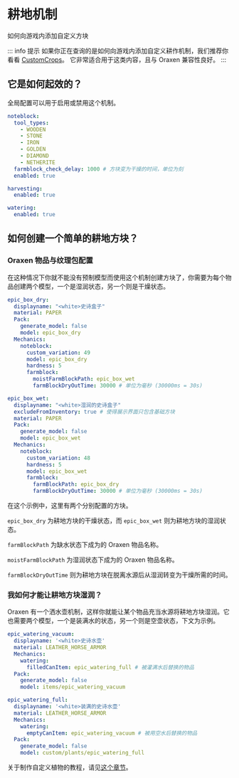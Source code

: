 # 耕地机制
如何向游戏内添加自定义方块

::: info 提示
如果你正在查询的是如何向游戏内添加自定义耕作机制，我们推荐你看看 [CustomCrops](https://polymart.org/resource/customcrops.2625)。
它非常适合用于这类内容，且与 Oraxen 兼容性良好。
:::

## 它是如何起效的？

全局配置可以用于启用或禁用这个机制。

``` YAML
noteblock:
  tool_types:
    - WOODEN
    - STONE
    - IRON
    - GOLDEN
    - DIAMOND
    - NETHERITE
  farmblock_check_delay: 1000 # 方块变为干燥的时间，单位为刻
  enabled: true

harvesting:
  enabled: true

watering:
  enabled: true
```

## 如何创建一个简单的耕地方块？

### Oraxen 物品与纹理包配置

在这种情况下你就不能没有预制模型而使用这个机制创建方块了，你需要为每个物品创建两个模型，一个是湿润状态，另一个则是干燥状态。

``` YAML
epic_box_dry:
  displayname: "<white>史诗盒子"
  material: PAPER
  Pack:
    generate_model: false
    model: epic_box_dry
  Mechanics:
    noteblock:
      custom_variation: 49
      model: epic_box_dry
      hardness: 5
      farmblock:
        moistFarmBlockPath: epic_box_wet
        farmBlockDryOutTime: 30000 # 单位为毫秒 (30000ms = 30s)

epic_box_wet:
  displayname: "<white>湿润的史诗盒子"
  excludeFromInventory: true # 使得展示界面只包含基础方块
  material: PAPER
  Pack:
    generate_model: false
    model: epic_box_wet
  Mechanics:
    noteblock:
      custom_variation: 48
      hardness: 5
      model: epic_box_wet
      farmblock:
        farmBlockPath: epic_box_dry
        farmBlockDryOutTime: 30000 # 单位为毫秒 (30000ms = 30s)
```

在这个示例中，这里有两个分别配置的方块。

`epic_box_dry` 为耕地方块的干燥状态，而 `epic_box_wet` 则为耕地方块的湿润状态。

`farmBlockPath` 为缺水状态下成为的 Oraxen 物品名称。

`moistFarmBlockPath` 为湿润状态下成为的 Oraxen 物品名称。

`farmBlockDryOutTime` 则为耕地方块在脱离水源后从湿润转变为干燥所需的时间。

### 我如何才能让耕地方块湿润？

Oraxen 有一个洒水壶机制，这样你就能让某个物品充当水源将耕地方块湿润。它也需要两个模型，一个是装满水的状态，另一个则是空壶状态，下文为示例。

``` YAML
epic_watering_vacuum:
  displayname: '<white>史诗水壶'
  material: LEATHER_HORSE_ARMOR
  Mechanics:
    watering:
      filledCanItem: epic_watering_full # 被灌满水后替换的物品
  Pack:
    generate_model: false
    model: items/epic_watering_vacuum

epic_watering_full:
  displayname: '<white>装满的史诗水壶'
  material: LEATHER_HORSE_ARMOR
  Mechanics:
    watering:
      emptyCanItem: epic_watering_vacuum # 被用空水后替换的物品
  Pack:
    generate_model: false
    model: custom/plants/epic_watering_full
```

关于制作自定义植物的教程，请见[这个章节](mechanics.furniture-mechanic.farming-mechanic.md)。